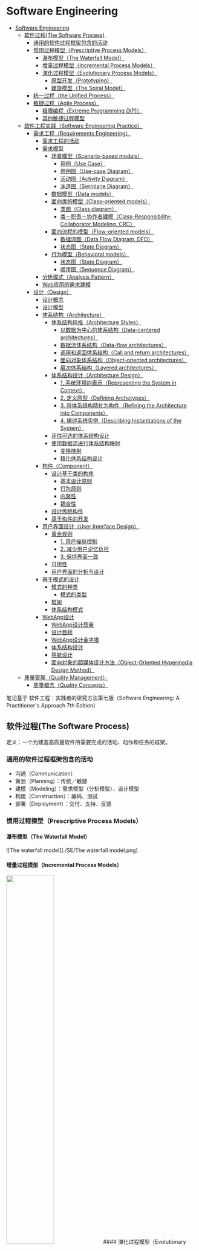 # Software Engineering

* [Software Engineering](#software-engineering)
  * [软件过程(The Software Process)](#%E8%BD%AF%E4%BB%B6%E8%BF%87%E7%A8%8Bthe-software-process)
    * [通用的软件过程框架包含的活动](#%E9%80%9A%E7%94%A8%E7%9A%84%E8%BD%AF%E4%BB%B6%E8%BF%87%E7%A8%8B%E6%A1%86%E6%9E%B6%E5%8C%85%E5%90%AB%E7%9A%84%E6%B4%BB%E5%8A%A8)
    * [惯用过程模型（Prescriptive Process Models）](#%E6%83%AF%E7%94%A8%E8%BF%87%E7%A8%8B%E6%A8%A1%E5%9E%8Bprescriptive-process-models)
      * [瀑布模型（The Waterfall Model）](#%E7%80%91%E5%B8%83%E6%A8%A1%E5%9E%8Bthe-waterfall-model)
      * [增量过程模型（Incremental Process Models）](#%E5%A2%9E%E9%87%8F%E8%BF%87%E7%A8%8B%E6%A8%A1%E5%9E%8Bincremental-process-models)
      * [演化过程模型（Evolutionary Process Models）](#%E6%BC%94%E5%8C%96%E8%BF%87%E7%A8%8B%E6%A8%A1%E5%9E%8Bevolutionary-process-models)
        * [原型开发（Prototyping）](#%E5%8E%9F%E5%9E%8B%E5%BC%80%E5%8F%91prototyping)
        * [螺旋模型（The Spiral Model）](#%E8%9E%BA%E6%97%8B%E6%A8%A1%E5%9E%8Bthe-spiral-model)
    * [统一过程（the Unified Process）](#%E7%BB%9F%E4%B8%80%E8%BF%87%E7%A8%8Bthe-unified-process)
    * [敏捷过程（Agile Process）](#%E6%95%8F%E6%8D%B7%E8%BF%87%E7%A8%8Bagile-process)
      * [极限编程（Extreme Programming (XP)）](#%E6%9E%81%E9%99%90%E7%BC%96%E7%A8%8Bextreme-programming-xp)
      * [其他敏捷过程模型](#%E5%85%B6%E4%BB%96%E6%95%8F%E6%8D%B7%E8%BF%87%E7%A8%8B%E6%A8%A1%E5%9E%8B)
  * [软件工程实践（Software Engineering Practice）](#%E8%BD%AF%E4%BB%B6%E5%B7%A5%E7%A8%8B%E5%AE%9E%E8%B7%B5software-engineering-practice)
    * [需求工程（Requirements Engineering）](#%E9%9C%80%E6%B1%82%E5%B7%A5%E7%A8%8Brequirements-engineering)
      * [需求工程的活动](#%E9%9C%80%E6%B1%82%E5%B7%A5%E7%A8%8B%E7%9A%84%E6%B4%BB%E5%8A%A8)
      * [需求模型](#%E9%9C%80%E6%B1%82%E6%A8%A1%E5%9E%8B)
        * [场景模型（Scenario\-based models）](#%E5%9C%BA%E6%99%AF%E6%A8%A1%E5%9E%8Bscenario-based-models)
          * [用例（Use Case）](#%E7%94%A8%E4%BE%8Buse-case)
          * [用例图（Use\-case Diagram）](#%E7%94%A8%E4%BE%8B%E5%9B%BEuse-case-diagram)
          * [活动图（Activity Diagram）](#%E6%B4%BB%E5%8A%A8%E5%9B%BEactivity-diagram)
          * [泳道图（Swimlane Diagram）](#%E6%B3%B3%E9%81%93%E5%9B%BEswimlane-diagram)
        * [数据模型（Data models）](#%E6%95%B0%E6%8D%AE%E6%A8%A1%E5%9E%8Bdata-models)
        * [面向类的模型（Class\-oriented models）](#%E9%9D%A2%E5%90%91%E7%B1%BB%E7%9A%84%E6%A8%A1%E5%9E%8Bclass-oriented-models)
          * [类图（Class diagram）](#%E7%B1%BB%E5%9B%BEclass-diagram)
          * [类－职责－协作者建模（Class\-Responsibility\-Collaborator Modeling, CRC）](#%E7%B1%BB%E8%81%8C%E8%B4%A3%E5%8D%8F%E4%BD%9C%E8%80%85%E5%BB%BA%E6%A8%A1class-responsibility-collaborator-modeling-crc)
        * [面向流程的模型（Flow\-oriented models）](#%E9%9D%A2%E5%90%91%E6%B5%81%E7%A8%8B%E7%9A%84%E6%A8%A1%E5%9E%8Bflow-oriented-models)
          * [数据流图（Data Flow Diagram, DFD）](#%E6%95%B0%E6%8D%AE%E6%B5%81%E5%9B%BEdata-flow-diagram-dfd)
          * [状态图（State Diagram）](#%E7%8A%B6%E6%80%81%E5%9B%BEstate-diagram)
        * [行为模型（Behavioral models）](#%E8%A1%8C%E4%B8%BA%E6%A8%A1%E5%9E%8Bbehavioral-models)
          * [状态图（State Diagram）](#%E7%8A%B6%E6%80%81%E5%9B%BEstate-diagram-1)
          * [顺序图（Sequence Diagram）](#%E9%A1%BA%E5%BA%8F%E5%9B%BEsequence-diagram)
      * [分析模式（Analysis Pattern）](#%E5%88%86%E6%9E%90%E6%A8%A1%E5%BC%8Fanalysis-pattern)
      * [Web应用的需求建模](#web%E5%BA%94%E7%94%A8%E7%9A%84%E9%9C%80%E6%B1%82%E5%BB%BA%E6%A8%A1)
    * [设计（Design）](#%E8%AE%BE%E8%AE%A1design)
      * [设计概念](#%E8%AE%BE%E8%AE%A1%E6%A6%82%E5%BF%B5)
      * [设计模型](#%E8%AE%BE%E8%AE%A1%E6%A8%A1%E5%9E%8B)
      * [体系结构（Architecture）](#%E4%BD%93%E7%B3%BB%E7%BB%93%E6%9E%84architecture)
        * [体系结构风格（Architecture Styles）](#%E4%BD%93%E7%B3%BB%E7%BB%93%E6%9E%84%E9%A3%8E%E6%A0%BCarchitecture-styles)
          * [以数据为中心的体系结构（Data\-centered architectures）](#%E4%BB%A5%E6%95%B0%E6%8D%AE%E4%B8%BA%E4%B8%AD%E5%BF%83%E7%9A%84%E4%BD%93%E7%B3%BB%E7%BB%93%E6%9E%84data-centered-architectures)
          * [数据流体系结构（Data\-flow architectures）](#%E6%95%B0%E6%8D%AE%E6%B5%81%E4%BD%93%E7%B3%BB%E7%BB%93%E6%9E%84data-flow-architectures)
          * [调用和返回体系结构（Call and return architectures）](#%E8%B0%83%E7%94%A8%E5%92%8C%E8%BF%94%E5%9B%9E%E4%BD%93%E7%B3%BB%E7%BB%93%E6%9E%84call-and-return-architectures)
          * [面向对象体系结构（Object\-oriented architectures）](#%E9%9D%A2%E5%90%91%E5%AF%B9%E8%B1%A1%E4%BD%93%E7%B3%BB%E7%BB%93%E6%9E%84object-oriented-architectures)
          * [层次体系结构（Layered architectures）](#%E5%B1%82%E6%AC%A1%E4%BD%93%E7%B3%BB%E7%BB%93%E6%9E%84layered-architectures)
        * [体系结构设计（Architecture Design）](#%E4%BD%93%E7%B3%BB%E7%BB%93%E6%9E%84%E8%AE%BE%E8%AE%A1architecture-design)
          * [1\. 系统环境的表示（Representing the System in Context）](#1-%E7%B3%BB%E7%BB%9F%E7%8E%AF%E5%A2%83%E7%9A%84%E8%A1%A8%E7%A4%BArepresenting-the-system-in-context)
          * [2\. 定义原型（Defining Archetypes）](#2-%E5%AE%9A%E4%B9%89%E5%8E%9F%E5%9E%8Bdefining-archetypes)
          * [3\. 将体系结构精化为构件（Refining the Architecture into Components）](#3-%E5%B0%86%E4%BD%93%E7%B3%BB%E7%BB%93%E6%9E%84%E7%B2%BE%E5%8C%96%E4%B8%BA%E6%9E%84%E4%BB%B6refining-the-architecture-into-components)
          * [4\. 描述系统实例（Describing Instantiations of the System）](#4-%E6%8F%8F%E8%BF%B0%E7%B3%BB%E7%BB%9F%E5%AE%9E%E4%BE%8Bdescribing-instantiations-of-the-system)
        * [评估可选的体系结构设计](#%E8%AF%84%E4%BC%B0%E5%8F%AF%E9%80%89%E7%9A%84%E4%BD%93%E7%B3%BB%E7%BB%93%E6%9E%84%E8%AE%BE%E8%AE%A1)
        * [使用数据流进行体系结构映射](#%E4%BD%BF%E7%94%A8%E6%95%B0%E6%8D%AE%E6%B5%81%E8%BF%9B%E8%A1%8C%E4%BD%93%E7%B3%BB%E7%BB%93%E6%9E%84%E6%98%A0%E5%B0%84)
          * [变换映射](#%E5%8F%98%E6%8D%A2%E6%98%A0%E5%B0%84)
          * [精化体系结构设计](#%E7%B2%BE%E5%8C%96%E4%BD%93%E7%B3%BB%E7%BB%93%E6%9E%84%E8%AE%BE%E8%AE%A1)
      * [构件（Component）](#%E6%9E%84%E4%BB%B6component)
        * [设计基于类的构件](#%E8%AE%BE%E8%AE%A1%E5%9F%BA%E4%BA%8E%E7%B1%BB%E7%9A%84%E6%9E%84%E4%BB%B6)
          * [基本设计原则](#%E5%9F%BA%E6%9C%AC%E8%AE%BE%E8%AE%A1%E5%8E%9F%E5%88%99)
          * [打包原则](#%E6%89%93%E5%8C%85%E5%8E%9F%E5%88%99)
          * [内聚性](#%E5%86%85%E8%81%9A%E6%80%A7)
          * [耦合性](#%E8%80%A6%E5%90%88%E6%80%A7)
        * [设计传统构件](#%E8%AE%BE%E8%AE%A1%E4%BC%A0%E7%BB%9F%E6%9E%84%E4%BB%B6)
        * [基于构件的开发](#%E5%9F%BA%E4%BA%8E%E6%9E%84%E4%BB%B6%E7%9A%84%E5%BC%80%E5%8F%91)
      * [用户界面设计（User Interface Design）](#%E7%94%A8%E6%88%B7%E7%95%8C%E9%9D%A2%E8%AE%BE%E8%AE%A1user-interface-design)
        * [黄金规则](#%E9%BB%84%E9%87%91%E8%A7%84%E5%88%99)
          * [1\. 用户操纵控制](#1-%E7%94%A8%E6%88%B7%E6%93%8D%E7%BA%B5%E6%8E%A7%E5%88%B6)
          * [2\. 减少用户记忆负担](#2-%E5%87%8F%E5%B0%91%E7%94%A8%E6%88%B7%E8%AE%B0%E5%BF%86%E8%B4%9F%E6%8B%85)
          * [3\. 保持界面一致](#3-%E4%BF%9D%E6%8C%81%E7%95%8C%E9%9D%A2%E4%B8%80%E8%87%B4)
        * [可用性](#%E5%8F%AF%E7%94%A8%E6%80%A7)
        * [用户界面的分析与设计](#%E7%94%A8%E6%88%B7%E7%95%8C%E9%9D%A2%E7%9A%84%E5%88%86%E6%9E%90%E4%B8%8E%E8%AE%BE%E8%AE%A1)
      * [基于模式的设计](#%E5%9F%BA%E4%BA%8E%E6%A8%A1%E5%BC%8F%E7%9A%84%E8%AE%BE%E8%AE%A1)
        * [模式的种类](#%E6%A8%A1%E5%BC%8F%E7%9A%84%E7%A7%8D%E7%B1%BB)
          * [模式的类型](#%E6%A8%A1%E5%BC%8F%E7%9A%84%E7%B1%BB%E5%9E%8B)
        * [框架](#%E6%A1%86%E6%9E%B6)
        * [体系结构模式](#%E4%BD%93%E7%B3%BB%E7%BB%93%E6%9E%84%E6%A8%A1%E5%BC%8F)
      * [WebApp设计](#webapp%E8%AE%BE%E8%AE%A1)
        * [WebApp设计质量](#webapp%E8%AE%BE%E8%AE%A1%E8%B4%A8%E9%87%8F)
        * [设计目标](#%E8%AE%BE%E8%AE%A1%E7%9B%AE%E6%A0%87)
        * [WebApp设计金字塔](#webapp%E8%AE%BE%E8%AE%A1%E9%87%91%E5%AD%97%E5%A1%94)
        * [体系结构设计](#%E4%BD%93%E7%B3%BB%E7%BB%93%E6%9E%84%E8%AE%BE%E8%AE%A1)
        * [导航设计](#%E5%AF%BC%E8%88%AA%E8%AE%BE%E8%AE%A1)
        * [面向对象的超媒体设计方法（Object\-Oriented Hypermedia Design Method）](#%E9%9D%A2%E5%90%91%E5%AF%B9%E8%B1%A1%E7%9A%84%E8%B6%85%E5%AA%92%E4%BD%93%E8%AE%BE%E8%AE%A1%E6%96%B9%E6%B3%95object-oriented-hypermedia-design-method)
  * [质量管理（Quality Management）](#%E8%B4%A8%E9%87%8F%E7%AE%A1%E7%90%86quality-management)
    * [质量概念（Quality Concepts）](#%E8%B4%A8%E9%87%8F%E6%A6%82%E5%BF%B5quality-concepts)

笔记基于 软件工程：实践者的研究方法第七版（Software Engineering: A Practitioner's Approach 7th Edition）
## 软件过程(The Software Process)
定义：一个为建造高质量软件所需要完成的活动、动作和任务的框架。

### 通用的软件过程框架包含的活动
- 沟通（Communication）
- 策划（Planning）：传统／敏捷
- 建模（Modeling）：需求模型（分析模型）、设计模型
- 构建（Construction）：编码、测试
- 部署（Deployment）：交付、支持、反馈

### 惯用过程模型（Prescriptive Process Models）
#### 瀑布模型（The Waterfall Model）
![The waterfall model](./SE/The waterfall model.png)
#### 增量过程模型（Incremental Process Models）
<img src="./SE/The incremental model.png" width="50%" height="50%" />
#### 演化过程模型（Evolutionary Process Models）
##### 原型开发（Prototyping）
<img src="./SE/The prototyping paradigm.png" width="40%" height="40%" />
##### 螺旋模型（The Spiral Model）
<img src="./SE/The spiral model.png" width="50%" height="50%" />

### 统一过程（the Unified Process）
<img src="./SE/the Unified Process.png" width="40%" height="40%" />

### 敏捷过程（Agile Process）
#### 极限编程（Extreme Programming (XP)）
<img src="./SE/The Extreme Programming process.png" width="50%" height="50%" />
#### 其他敏捷过程模型
- 自适应软件开发（Adaptive Software Development (ASD)）
- Scrum
- 动态系统开发方法（Dynamic Systems Development Method (DSDM)）
- Crystal
- 特征驱动开发（Feature Driven Development (FDD)）
- 精益软件开发（Lean Software Development (LSD)）
- 敏捷建模（Agile Modeling (AM)）
- 敏捷统一过程（Agile Unified Process (AUP)）

## 软件工程实践（Software Engineering Practice）
定义：实践就是软件工程师每天使用的概念、原则、方法和开发工具的集合。

### 需求工程（Requirements Engineering）
定义：致力于不断理解需求的大量任务和工作

#### 需求工程的活动
- 起始（Inception）
- 导出（Elicitation）
- 精化（Elaboration）
- 协商（Negotiation）
- 规格说明（Specification）
- 确认（Validation）
- 管理（Requirements management）

#### 需求模型
分析建模（requirements modeling）：结构化分析（structured analysis）、面向对象分析（object-oriented analysis）
##### 场景模型（Scenario-based models）
###### 用例（Use Case）
<img src="./SE/Formal Use Case.png" width="75%" height="75%" />
###### 用例图（Use-case Diagram）
<img src="./SE/Use-case Diagram.png" width="33%" height="33%" />
###### 活动图（Activity Diagram）
<img src="./SE/Activity Diagram.png" width="50%" height="50%" />
###### 泳道图（Swimlane Diagram）
<img src="./SE/Swimlane Diagram.png" width="60%" height="60%" />
##### 数据模型（Data models）
实体－关系图（Entity-Relationship Diagrams）
##### 面向类的模型（Class-oriented models）
###### 类图（Class diagram）
<img src="./SE/Class Diagram.png" width="50%" height="50%" />
###### 类－职责－协作者建模（Class-Responsibility-Collaborator Modeling, CRC）
<img src="./SE/CRC.png" width="50%" height="50%" />
##### 面向流程的模型（Flow-oriented models）
###### 数据流图（Data Flow Diagram, DFD）
- Context-level DFD for the SafeHome security function

<img src="./SE/Context-level DFD.png" width="50%" height="50%" />
- Level 1 DFD for the SafeHome security function

<img src="./SE/Level 1 DFD.png" width="50%" height="50%" />
- Level 2 DFD that refines the monitor sensors process

<img src="./SE/Level 2 DFD.png" width="50%" height="50%" />

###### 状态图（State Diagram）
<img src="./SE/State Diagram1.png" width="50%" height="50%" />
##### 行为模型（Behavioral models）
###### 状态图（State Diagram）
<img src="./SE/State Diagram2.png" width="50%" height="50%" />
###### 顺序图（Sequence Diagram）
<img src="./SE/Sequence Diagram.png" width="75%" height="75%" />

#### 分析模式（Analysis Pattern）
定义：分析模式在特定应用领域内提供了一些解决方案（如类、功能、行为），在为许多应用项目建模时可以重复使用。
如：执行期－传感器（Actuator-Sensor）

#### Web应用的需求建模
内容模型、交互模型（用例、顺序图、状态图、用户界面原型）、功能模型（用例、活动图）、导航模型、配置模型（部署图）

### 设计（Design）
定义：软件设计包括一系列原理、概念和实践，可以指导高质量的系统或产品开发。
<img src="./SE/Requirements Model & Design Model.png" width="75%" height="75%" />

#### 设计概念
- 抽象（Abstraction）:过程抽象、数据抽象
- 体系结构（Architecture）
- 模式（Patterns）
- 关注点分离（Separation of Concerns）
- 模块化（Modularity）
- 信息隐蔽（Information Hiding）
- 功能独立（Functional Independence）：内聚性（cohesion，某个模块相关功能的强度）、耦合性（coupling，模块间的相互依赖性）
- 求精（Refinement）：细化
- 方面（Aspects）：横切系统需求方面的考虑；一个方面即一个模块
- 重构（Refactoring）
- 面向对象的设计概念（Object-Oriented Design Concepts）
- 设计类（Design Classes）：用户接口类（User interface classes）、业务域类（Business domain classes）、过程类（Process classes）、持久类（Persistent classes）、系统类（System classes）；完整性与充分性、原始性、高内聚性、低耦合性

#### 设计模型
<img src="./SE/Dimensions of the design model.png" width="90%" height="90%" />
- 数据设计元素
- 体系结构设计元素：来自于应用域（application domain）、需求模型和模式与风格的分类（available catalogs for patterns and styles）
- 接口设计元素：用户界面（user interface）；和其他系统、设备、网络或其他信息生成者或使用者的外部接口；各种设计构件之间的内部接口
- 构件级设计元素
- 部署级设计元素

#### 体系结构（Architecture）
定义：程序或计算系统的软件体系结构是指系统的一个或者多个结构，它包括软件构件、构件的外部可见属性以及它们之间的相互关系。
##### 体系结构风格（Architecture Styles）
###### 以数据为中心的体系结构（Data-centered architectures）
<img src="./SE/Data-centered architecture.png" width="50%" height="50%" />
###### 数据流体系结构（Data-flow architectures）
<img src="./SE/Data-flow architectures.png" width="50%" height="50%" />
###### 调用和返回体系结构（Call and return architectures）
主程序／子程序体系结构（Main program/subprogram architecture）
<img src="./SE/Main program_subprogram architecture.png" width="50%" height="50%" />
###### 面向对象体系结构（Object-oriented architectures）
###### 层次体系结构（Layered architectures）
<img src="./SE/Layered architecture.png" width="36%" height="36%" />
##### 体系结构设计（Architecture Design）
###### 1. 系统环境的表示（Representing the System in Context）
体系结构环境图（Architectural Context Diagram, ACD）

<img src="./SE/Architectural Context Diagram.png" width="50%" height="50%" />

###### 2. 定义原型（Defining Archetypes）
**结点**：表示住宅安全功能的输入和输出元素的内聚集合，例如，结点可能由如下元素构成：（1）各种传感器；（2）多种警报（输出）指示器</br>
**探测器**：对所有为目标系统提供信息的传感设备的抽象。</br>
**指示器**：表示所有指示警报条件发生的报警机械装置（例如：警报汽笛、闪灯、响铃）的抽象。</br>
**控制器**：对允许结点发出警报或者撤销警报的机械装置的抽象。如果控制器安装在网上，那么它们应该具有相互通信的能力。</br>
<img src="./SE/Archetypes.png" width="33%" height="33%" />

###### 3. 将体系结构精化为构件（Refining the Architecture into Components）
Overall architectural structure for SafeHome with top-level components
<img src="./SE/Overall architectural structure.png" width="66%" height="66%" />

###### 4. 描述系统实例（Describing Instantiations of the System）
An instantiation of the security function with component elaboration
<img src="./SE/Component Elaboration.png" width="66%" height="66%" />

##### 评估可选的体系结构设计
- 体系结构权衡分析方法（Architecture Trade-Off Analysis Method, ATAM）
- 体系结构复杂性：共享依赖、流依赖、约束依赖
- 体系结构描述语言（Architectural Description Language, ADL）

##### 使用数据流进行体系结构映射
结构设计：从数据流图到软件体系结构的映射

1. 建立信息流的类型（the type of information flow is established）
2. 标注流的边界（flow boundaries are indicated）
3. 将DFD映射到程序结构（the DFD is mapped into the program structure）
4. 定义控制层级（control hierarchy is defined）
5. 使用设计度量和启发式精化产生的结果（the resultant structure is refined using design measures and heuristics）
6. 求精并细化体系结构描述（the architectural description is refined and elaborated）

###### 变换映射
**步骤1：评审基本系统模型**</br>
<img src="./SE/Fundamental System Model.png" width="50%" height="50%" />

**步骤2：评审和精化软件的数据流图**</br>
<img src="./SE/Refined System Model.png" width="50%" height="50%" />

**步骤3：确认DFD是否含有变换流或事物流特征**</br>
**步骤4：通过确定输入和输出流的边界，分离出变换中心**</br>
**步骤5：完成“第一级分解”**</br>
<img src="./SE/First-level Factoring.png" width="36%" height="36%" />

**步骤6：完成“第二级分解”**</br>
<img src="./SE/Second-level Factoring.png" width="45%" height="45%" />

**步骤7：使用提高软件质量的设计启发式方法，精化第一次迭代得到的体系结构**</br>
<img src="./SE/First-iteration Structure.png" width="50%" height="50%" />

###### 精化体系结构设计
<img src="./SE/Refined Program Structure.png" width="50%" height="50%" />

#### 构件（Component）
定义：系统中模块化的、可部署的和可替换的部件，该部件封装了实现并暴露一组接口。
- 在面向对象的软件工程环境中，构件包括一组协作的类；注重细化来自于问题域和基础设施域的设计类。
- 在传统软件工程环境中，一个构件就是程序的一个功能要素；注重细化控制模块、问题域模块和基础设施模块
- 在从过程视角考虑时，构件设计采用可复用的软件构件和设计模式

##### 设计基于类的构件
###### 基本设计原则
- 开闭原则（The Open-Closed Principle (OCP)）：模块应该对外延具有开放性，对修改具有封闭性
- Liskov替换原则（The Liskov Substitution Principle (LSP)）：子类可以替换它们的基类
- 依赖倒置原则（Dependency Inversion Principle (DIP)）：依赖于抽象，而非具体实现
- 接口分离原则（The Interface Segregation Principle (ISP)）：多个客户专用接口比一个通用接口要好

###### 打包原则
- 发布复用等价性原则（The Release Reuse Equivalency Principle (REP)）：复用的粒度就是发布的粒度
- 共同封装原则（The Common Closure Principle (CCP)）：一同变更的类应该合在一起；类应该根据其内聚性进行打包
- 共同复用原则（The Common Reuse Principle (CRP)）：不能一起复用的类不能被分到一组

###### 内聚性
- 功能内聚：通过操作来体现
- 分层内聚：由包、构件和类来体现
- 通信内聚：访问相同数据的所有操作被定义在一个类中

###### 耦合性
- 内容耦合：一个构件修改其他构件的内部数据
- 共用耦合：大量的构件都要使用同一个全局变量
- 控制耦合：操作A调用操作B，并且向B传递控制标记
- 标记耦合：类B被声明为类A某一操作中的一个参数类型
- 数据耦合：操作需要传递长串的数据参数
- 例程调用耦合：一个操作调用另外一个操作
- 类型使用耦合：构件A使用了在构件B中定义的一个数据类型
- 包含或者导入耦合：构件A引入或者包含一个构件B的包或者内容
- 外部耦合：一个构件和基础设施构件进行通信和协作

##### 设计传统构件
- 图形化设计表示：流程图
- 表格式设计表示
- 程序设计语言（伪代码）

##### 基于构件的开发
基于构件的软件工程（Component-based software engineering (CBSE)）：强调使用可复用的软件构件来设计与构造计算机系统的过程。
CBSE成功的一些关键因素：
- 领域工程：在特定的应用领域识别、构造、分类和传播一组软件构件
- 构件合格性检验、适应性修改与组合
- 复用的分析与设计
- 构件的分类与检索

#### 用户界面设计（User Interface Design）
##### 黄金规则
###### 1. 用户操纵控制
- 以不强迫用户进入不必要的或不希望的动作的方式来定义交互模式
- 提供灵活的交互（多种交互机制）
- 允许用户交互被中断和撤销
- 当技能级别增长时可以使交互流线化并允许定制交互（“宏”）
- 使用户与内部技术细节隔离开来
- 设计应允许用户与出现在屏幕上的对象直接交互

###### 2. 减少用户记忆负担
- 减少对短期记忆的要求
- 建立有意义的缺省
- 定义直观的快捷方式（快捷键）
- 界面的视觉布局应该基于真实世界的象征
- 以不断进展的方式揭示信息（抽象层次）

###### 3. 保持界面一致
- 允许用户将当前任务放入有意义的环境中
- 在应用系统家族内保持一致性
- 如果过去的交互模型已经建立起了用户期望，除非有不得已的理由，否则不要改变它（包括快捷键）

##### 可用性
定义：可用性是一种衡量计算机系统好坏的度量……便于学习；帮助初学者记住他们已经学到的东西；降低犯错的可能；使得用户更加有效率；并且使得他们对系统感到满意

##### 用户界面的分析与设计
- 模型：（软件）工程师建立用户模型；软件工程师创建设计模型；最终用户的心理模型或系统感觉；系统的实现者创建实现模型。界面设计人员的任务就是消解这些模型之间的差距。
- 过程（迭代）：1. 界面分析和建模；2. 界面设计；3. 界面构造；4. 界面确认
- 设计问题：系统响应时间（时间长度和可变性）、帮助设施、错误处理、菜单和命令标记、可访问性、国际化

#### 基于模式的设计
定义：表示特定上下文、问题和解决方案三者之间关系的三部规则
##### 模式的种类
###### 模式的类型
- 体系结构模式描述了很多可以用结构化方法解决的设计问题
- 数据模式描述了重现的面向数据的问题以及用来解决这些问题的数据建模解决方案
- 构件模式涉及与开发子系统和构件相关的问题、它们之间相互通信的方式以及它们在一个较大的体系结构中的位置
- 界面设计模式描述公共用户界面问题及具有影响因素（包括最终用户的具体特征）的解决方案
- Web应用模式解决构建Web应用时遇到的问题，而且往往包括很多前面提到的一些其他模式

###### 面向对象设计相关的模式
**创建型模式**<br>
- **抽象工厂模式**：集中决定实例化什么工厂
- **工厂方法模式**：集中创建某一特定类型的对象，并从几种实现中选择其中的一种
- **生成器模式**：将一个复杂对象的构建与其表示相分离，使得同样的构件过程可以创建不同的表示
- **原型模式**：对给定的应用程序，如果用标准方法（例如，使用"new"关键字）创建新对象的固有成本过于昂贵时，就使用原型模式
- **单例模式**：限制类实例只有一个对象

**结构型模式**<br>
- **适配器模式**：将一个类的接口转换成客户希望的另外一个接口
- **聚集模式**：是组合模式的一个版本，采用将孩子聚集在一起的方法
- **桥接模式**：将抽象部分与它的实现部分分离，使两者可以独立地变化
- **复合模式**：一个具有同样接口的处理对象的树结构的模式
- **容器模式**：创建对象的唯一目的就是装载其他对象并管理它们
- **代理模式**：一个类的作用是作为另一个类的接口
- **管道和过滤器**：是一个过程链，每个过程的输出是下一个过程的输入

**行为型模式**<br>
- **责任链模式**：对命令对象进行处理，或者通过逻辑包含的处理对象传递给其他对象进行处理
- **命令模式**：命令对象把行为和参数封装起来
- **事件监听器**：把数据分配给对象，这些对象已经注册使之接收数据
- **解释器模式**：实现一种特殊的计算机语言，以迅速解决一组特定的问题
- **迭代器模式**：迭代器用于按顺序访问一个聚集对象中的元素，而不必暴露其底层表示
- **中介者模式**：对于子系统中的一组接口，提供一个统一的接口
- **访问者模式**：将算法从一个对象中分离出来的方法
- **单层访问者模式**：对于分配的访问者，优化其实现。优化实现只使用一次，然后删掉。
- **层次访问者模式**：提供一种方法，访问层次数据结构（例如，树）上的每个节点

##### 框架
定义：与实现相关的架构基础设施<br>
框架和设计模式的区别：<br>
- 设计模式比框架更抽象。框架可以用代码表示出来，但只有模式的举例才可以用代码表示出来。
- 设计模式是比框架更小的体系结构元素。一个典型的框架包括一些设计模式，而设计模式却不包括框架。
- 对设计模式的研究要比框架少。框架总是有特定的应用领域。与此相反，设计模式几乎可以用在任何类型的应用问题中。

##### 体系结构模式
- 访问控制：在很多情况下对于由某应用系统所提交的数据、特征及功能的访问要受限于一些特定的最终用户
- 并发性：很多应用程序必须以模拟并行的方式来处理多任务
    - 操作系统进程管理（OperatingSystemProcessManagement）
    - 任务调度（TaskScheduler）
- 分布性：分布性问题关系到在分布式环境中系统或系统内部件相互通信的方式
    - 代理模式（Broker Pattern）
- 持久性：如果数据在创建它的进程运行结束之后仍然要存在，则数据是持久的
    - 数据库管理系统（DatabaseManagementSystem）
    - 应用级持久性（Application Level Persistence）

#### WebApp设计
##### WebApp设计质量
可用性（Usability）、功能性、可靠性、效率、可维护性、安全性、可用性（Availability）、可伸缩性、投放市场时间
##### 设计目标
简单性、一致性、符合性、健壮性、导航性、视觉吸引、兼容性
##### WebApp设计金字塔
![Design pyramid for WebApps](./SE/Design pyramid for WebApps.png)
##### 体系结构设计
![WebApp MVC Architecture](./SE/WebApp MVC Architecture.png)
##### 导航设计
导航语义：导航语义单元（Navigation Semantic Unit, NSU）——导航路径、导航链接和节点<br>
导航语法：单独的导航链接；水平导航条；垂直导航条；标签；网站地图
##### 面向对象的超媒体设计方法（Object-Oriented Hypermedia Design Method）
![Summary of the OOHDM method](./SE/Summary of the OOHDM method.png)

## 质量管理（Quality Management）
### 质量概念（Quality Concepts）
用户满意度 ＝ 合格的产品 ＋ 好的质量 ＋ 按预算和进度安排交付
#### 软件质量
定义：在一定程度上应用有效的软件过程，创造有用的产品，为生产者和使用者提供明显的价值。
##### Garvin的质量维度
性能质量、特性质量、可靠性、符合型、耐久性、适用性、审美、感知
##### McCall的质量因素
![McCall’s software quality factors](./SE/McCall’s software quality factors.png)
##### ISO 9126的质量因素
- 功能性：适合性、准确性、互操作性、依从性、安全保密性
- 可靠性：成熟性、容错性、易恢复性
- 易用性：易理解性、易学习性、易操作性
- 效率：时间特性、资源利用特性
- 维护性：易分析性、易改变性、稳定性、易测试性
- 可移植性：适应性、易安装性、符合性、易替换性

#### 软件质量困境
##### 质量成本
###### 预防成本
- 计划和协调所有质量控制和质量保证所需管理活动的成本
- 为开发完整的需求模型和设计模型所增加的技术活动的成本
- 测试计划的成本
- 与这些活动有关的所有培训成本

###### 评估成本
- 对软件工程工作产品进行技术审查的成本
- 数据收集和度量估算的成本
- 测试和调试的成本

###### 失效成本
**内部失效成本**<br>
- 为纠正错误进行返工（修复）所需的成本
- 返工时无意中产生副作用，必须对副作用加以缓解而发生的成本
- 组织为评估失效的模型而收集质量数据，由此发生的相关成本

**外部失效成本**<br>
解决投诉、产品退货和更换、帮助作业支持、与保修工作相关的人力成本；不良的声誉和由此产生的业务损失

#### 实现软件质量
- 软件工程方法
- 项目管理技术
- 质量控制
- 质量保证

### 评审技术（Review Techniques）
#### 软件缺陷
- 错误（error）：软件交付给最终用户之前发现的质量问题
- 缺陷（defect）：软件交付给最终用户之后发现的质量问题

缺陷放大模型（Defect amplification model）
![Defect amplification model](./SE/Defect amplification model.png)
有评审的缺陷放大
![Defect amplification--reviews conducted](./SE/Defect amplification--reviews conducted.png)

#### 评审度量
进行评审需要的工作量、评审中发现的错误类型和严重程度
#### 正式程度
##### 非正式评审（Informal Reviews）
与同事就软件工程产品进行的简单桌面检查；以评审一个工作产品为目的的临时会议；结对编程评审（持续的桌面检查）
##### 正式技术评审（Formal Technical Reviews）
FTR包括走查（walkthrough）和审查（inspection）<br>
评审会议；评审报告和记录保存（建立跟踪规程）；样本驱动评审
